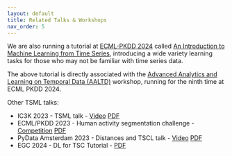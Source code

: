```yaml
---
layout: default
title: Related Talks & Workshops
nav_order: 5
---
```


We are also running a tutorial at [ECML-PKDD 2024](https://ecmlpkdd.org/2024/) called [An Introduction to Machine Learning from Time Series](https://aeon-tutorials.github.io/ECML-2024/), introducing a wide variety learning tasks for those who may not be familiar with time series data.

The above tutorial is directly associated with the [Advanced Analytics and Learning on Temporal Data (AALTD)](https://ecml-aaltd.github.io/aaltd2024/) workshop, running for the ninth time at ECML PKDD 2024.

Other TSML talks:
- IC3K 2023 - TSML talk - [Video](https://vimeo.com/891085881?title=0&portrait=0) [PDF](https://github.com/aeon-toolkit/aeon-tutorials/blob/main/ECML-2024/RelatedTalks/KDIR-2023.pdf)
- ECML/PKDD 2023 - Human activity segmentation challenge - [Competition](https://ecml-aaltd.github.io/aaltd2023/challenge.html) [PDF](https://github.com/aeon-toolkit/aeon-tutorials/blob/main/ECML-2024/RelatedTalks/SegmentationChallenge-ECML2023.pdf)
- PyData Amsterdam 2023 - Distances and TSCL talk - [Video](https://www.youtube.com/watch?v=O5cnKAUBKkg) [PDF](https://github.com/aeon-toolkit/aeon-tutorials/blob/main/ECML-2024/RelatedTalks/PyDataAmsterdam-2023.pdf)
- EGC 2024 - DL for TSC Tutorial - [PDF](https://github.com/aeon-toolkit/aeon-tutorials/blob/main/ECML-2024/RelatedTalks/EGC-2024.pdf)
